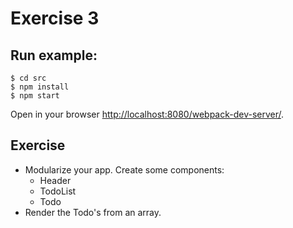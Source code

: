 # Exercise 3

## Run example:

```
$ cd src
$ npm install
$ npm start
```

Open in your browser [http://localhost:8080/webpack-dev-server/](http://localhost:8080/webpack-dev-server/).

## Exercise
* Modularize your app. Create some components:
  * Header
  * TodoList
  * Todo
* Render the Todo's from an array.
